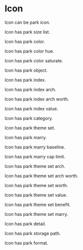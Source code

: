 # Icon

Icon can be park icon.

Icon has park size list.

Icon has park color.

Icon has park color hue.

Icon has park color saturate.

Icon has park object.

Icon has park index.

Icon has park index arch.

Icon has park index arch worth.

Icon has park index value.

Icon has park category.

Icon has park theme set.

Icon has park marry.

Icon has park marry baseline.

Icon has park marry cap limit.

Icon has park theme set arch.

Icon has park theme set arch worth.

Icon has park theme set worth.

Icon has park theme set value.

Icon has park theme set benefit.

Icon has park theme set marry.

Icon has park detail.

Icon has park storage path.

Icon has park format.